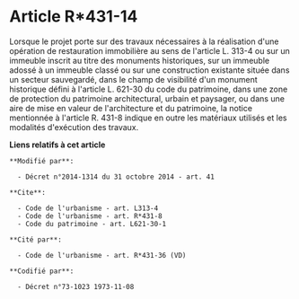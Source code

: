 # Article R*431-14

Lorsque le projet porte sur des travaux nécessaires à la réalisation d'une opération de restauration immobilière au sens de
l'article L. 313-4 ou sur un immeuble inscrit au titre des monuments historiques, sur un immeuble adossé à un immeuble classé
ou sur une construction existante située dans un secteur sauvegardé, dans le champ de visibilité d'un monument historique
défini à l'article L. 621-30 du code du patrimoine, dans une zone de protection du patrimoine architectural, urbain et
paysager, ou dans une aire de mise en valeur de l'architecture et du patrimoine, la notice mentionnée à l'article R. 431-8
indique en outre les matériaux utilisés et les modalités d'exécution des travaux.

**Liens relatifs à cet article**

	**Modifié par**:

	  - Décret n°2014-1314 du 31 octobre 2014 - art. 41

	**Cite**:

	  - Code de l'urbanisme - art. L313-4
	  - Code de l'urbanisme - art. R*431-8
	  - Code du patrimoine - art. L621-30-1

	**Cité par**:

	  - Code de l'urbanisme - art. R*431-36 (VD)

	**Codifié par**:

	  - Décret n°73-1023 1973-11-08
